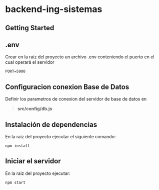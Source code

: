# backend-ing-sistemas
 
## Getting Started

## .env

Crear en la raiz del proyecto un archivo .env conteniendo el puerto en el cual operará el servidor

```
PORT=5000
```


## Configuracion conexion Base de Datos

Definir los parametros de conexion del servidor de base de datos en 

>**src/config/db.js**



## Instalación de dependencias

En la raiz del proyecto ejecutar el siguiente comando:

```
npm install
```


## Iniciar el servidor

En la raiz del proyecto ejecutar:

```
npm start
```
